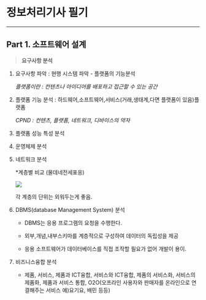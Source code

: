# 정보처리기사 필기

---

## Part 1. 소프트웨어 설계

> **요구사항 분석**

1. 요구사항 파악 : 현행 시스템 파악 - 플랫폼의 기능분석
   
   *플랫폼이란 : 컨텐츠나 아이디어를 배포하고 접근할 수 있는 공간*

2. 플랫폼 기능 분석 : 하드웨어,소프트웨어,서비스(거래,생태계,다면 플랫폼이 있음)플랫폼
   
   *CPND : 컨텐츠, 플랫폼, 네트워크, 디바이스의 약자*

3. 플랫폼 성능 특성 분석

4. 운영체제 분석

5. 네트워크 분석
   
   *계층별 비교 (물데네전세표응)
   
   ![](C:\Users\karan\OneDrive\문서\Engineer-Information-Processing\images\2023-06-20-13-03-59-image.png)
   
   각 계층의 단위는 외워두는게 좋음.

6. DBMS(database Management System) 분석
   
   - DBMS는 응용 프로그램의 요청을 수행한다.
   
   - 외부,개념,내부스키마를 계층적으로 구성하여 데이터의 독립성을 제공
   
   - 응용 소프트웨어가 데이터베이스를 직접 조작할 필요가 없어 개발이 용이.

7. 비즈니스융합 분석
   
   - 제품, 서비스,  제품과 ICT융합, 서비스와 ICT융합, 제품의 서비스화, 서비스의 제품화, 제품과 서비스 통합, O2O(오프라인 사용자와 판매자를 온라인으로 연결해주는 서비스 예)요기요, 배민 등등)
